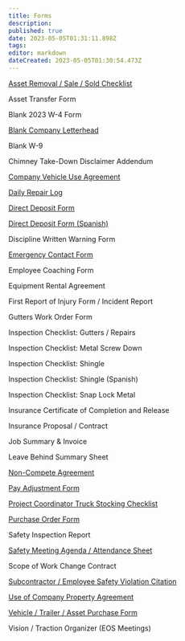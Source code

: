 ```yaml
---
title: Forms
description: 
published: true
date: 2023-05-05T01:31:11.898Z
tags: 
editor: markdown
dateCreated: 2023-05-05T01:30:54.473Z
---
```


[Asset Removal / Sale / Sold Checklist](https://docs.google.com/document/d/1kGq9pv3FimMwa6-niGyH2pnpf_Vd9QsahBCh2ATc9Kc/edit)

Asset Transfer Form

Blank 2023 W-4 Form

[Blank Company Letterhead](https://docs.google.com/document/d/145NvRK3iL4LXWWXCyzG2gF8lEQrWSr6JKN3h5iJwaz0/edit#)

Blank W-9

Chimney Take-Down Disclaimer Addendum

[Company Vehicle Use Agreement](https://docs.google.com/document/d/1kvz7jtu6fY8_xmaW-vQLnILy9KrVSon7WbTCRlgsTtM/edit)

[Daily Repair Log](https://docs.google.com/spreadsheets/d/1wf6oMxpFh5XrVJIWZqVlmR7CYEcCUK1o-7-VfzD1y7Q/edit#gid=0)

[Direct Deposit Form](https://docs.google.com/document/d/18X9a9nC48UeM4RdQ1QKozNV4Vpy_y8Zhejxb_XdzGjI/edit)

[Direct Deposit Form (Spanish)](https://docs.google.com/document/d/17pymD_Dzkxs7RjN4zy8lDTbIzzvcvnQ11CtuHu4JwKY/edit)

Discipline Written Warning Form

[Emergency Contact Form](https://docs.google.com/document/d/1SlQRHDzXLOkhuxspnxhX6yKwdkrsuzY6ohfbaO9OeqI/edit)

Employee Coaching Form

Equipment Rental Agreement

First Report of Injury Form / Incident Report

Gutters Work Order Form

Inspection Checklist: Gutters / Repairs

Inspection Checklist: Metal Screw Down

Inspection Checklist: Shingle

Inspection Checklist: Shingle (Spanish)

Inspection Checklist: Snap Lock Metal

Insurance Certificate of Completion and Release

Insurance Proposal / Contract

Job Summary & Invoice

Leave Behind Summary Sheet

[Non-Compete Agreement](https://docs.google.com/document/d/1ysoyF6V64Iy1vonTIET-V7BjNThXT65t6-tY45Viwos/edit)

[Pay Adjustment Form](https://docs.google.com/document/d/1yazRwiGGXhu6hDkcuUYRPgHqKypT2rg8QHm-M5kOj-4/edit)

[Project Coordinator Truck Stocking Checklist](https://docs.google.com/document/d/1XNdFPOXRVBLQ3d0JUoFf8RaNT8ffjjlCNMIHx-MWvC8/edit)

[Purchase Order Form](https://docs.google.com/forms/d/e/1FAIpQLSfu6LiJi_W5m9VGTZY5VQdjehdLRwrOz0cbuUOEEjwWD391tQ/viewform?vc=0&c=0&w=1)

Safety Inspection Report

[Safety Meeting Agenda / Attendance Sheet](https://docs.google.com/document/d/1er7DVdTsMgFAPjJ9YA3Oc08agpExtDtvT2VtJdHkfkc/edit#heading=h.3yiwyajr0sf1)

Scope of Work Change Contract

[Subcontractor / Employee Safety Violation Citation](https://docs.google.com/document/d/1G2djrGGtBW9nbIwmgVKLdELrJxfn5qIwFQqJFTdc3aM/edit)

[Use of Company Property Agreement](https://docs.google.com/document/d/13o7eYRBRX-wIyFWqNI3NRefEL1zyoNMOdGOGuBtxyUY/edit)

[Vehicle / Trailer / Asset Purchase Form](https://docs.google.com/forms/d/e/1FAIpQLSe6vD7KNe7MvpD1ei0lPwxjmI_aNMN3s1u_TtkbatAZ4iMDWQ/viewform)

Vision / Traction Organizer (EOS Meetings)
